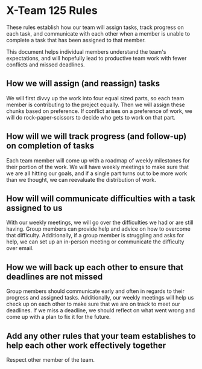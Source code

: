# X-Team 125 Rules

These rules establish how our team will assign tasks,
track progress on each task, and communicate with each other 
when a member is unable to complete a task that has been assigned to that member.

This document helps individual members understand the team's expectations,
and will hopefully lead to productive team work with fewer conflicts
and missed deadlines.

## How we will assign (and reassign) tasks

We will first divvy up the work into four equal sized parts, so each team member is contributing to the project equally. Then we will assign these chunks based on preference. If conflict arises on a preference of work, we will do rock-paper-scissors to decide who gets to work on that part.

## How will we will track progress (and follow-up) on completion of tasks

Each team member will come up with a roadmap of weekly milestones for their portion of the work. We will have weekly meetings to make sure that we are all hitting our goals, and if a single part turns out to be more work than we thought, we can reevaluate the distribution of work. 

## How will will communicate difficulties with a task assigned to us

With our weekly meetings, we will go over the difficulties we had or are still having. Group members can provide help and advice on how to overcome that difficulty. Additionally, if a group member is struggling and asks for help, we can set up an in-person meeting or communicate the difficulty over email.

## How we will back up each other to ensure that deadlines are not missed

Group members should communicate early and often in regards to their progress and assigned tasks. Additionally, our weekly meetings will help us check up on each other to make sure that we are on track to meet our deadlines. If we miss a deadline, we should reflect on what went wrong and come up with a plan to fix it for the future.

## Add any other rules that your team establishes to help each other work effectively together

Respect other member of the team.

